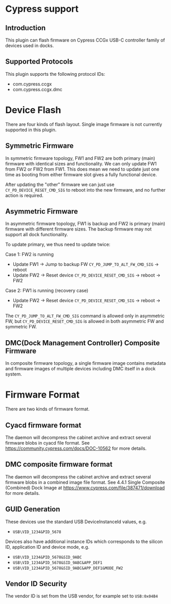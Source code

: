 Cypress support
===============

Introduction
------------

This plugin can flash firmware on Cypress CCGx USB-C controller family of
devices used in docks.

Supported Protocols
-------------------

This plugin supports the following protocol IDs:

 * com.cypress.ccgx
 * com.cypress.ccgx.dmc

Device Flash
============

There are four kinds of flash layout. Single image firmware is not currently
supported in this plugin.

Symmetric Firmware
------------------

In symmetric firmware topology, FW1 and FW2 are both primary (main) firmware
with identical sizes and functionality. We can only update FW1 from FW2 or FW2
from FW1. This does mean we need to update just one time as booting from either
firmware slot gives a fully functional device.

After updating the "other" firmware we can just use `CY_PD_DEVICE_RESET_CMD_SIG`
to reboot into the new firmware, and no further action is required.

Asymmetric Firmware
-------------------

In asymmetric firmware topology, FW1 is backup and FW2 is primary (main)
firmware with different firmware sizes. The backup firmware may not support all
dock functionality.

To update primary, we thus need to update twice:

Case 1: FW2 is running

 * Update FW1 -> Jump to backup FW `CY_PD_JUMP_TO_ALT_FW_CMD_SIG` -> reboot
 * Update FW2 -> Reset device `CY_PD_DEVICE_RESET_CMD_SIG` -> reboot -> FW2

Case 2: FW1 is running (recovery case)

 * Update FW2 ->  Reset device `CY_PD_DEVICE_RESET_CMD_SIG` -> reboot -> FW2

The `CY_PD_JUMP_TO_ALT_FW_CMD_SIG` command is allowed only in asymmetric FW, but
`CY_PD_DEVICE_RESET_CMD_SIG` is allowed in both asymmetric FW and symmetric FW.

DMC(Dock Management Controller) Composite Firmware
--------------------------------------------------

In composite firmware topology, a single firmware image contains metadata and
firmware images of multiple devices including DMC itself in a dock system.

Firmware Format
===============

There are two kinds of firmware format.

Cyacd firmware format
---------------------

The daemon will decompress the cabinet archive and extract several firmware
blobs in cyacd file format. See https://community.cypress.com/docs/DOC-10562
for more details.

DMC composite firmware format
-----------------------------

The daemon will decompress the cabinet archive and extract several firmware
blobs in a combined image file format. See 4.4.1 Single Composite
(Combined) Dock Image at https://www.cypress.com/file/387471/download
for more details.

GUID Generation
---------------

These devices use the standard USB DeviceInstanceId values, e.g.

 * `USB\VID_1234&PID_5678`

Devices also have additional instance IDs which corresponds to the silicon ID,
application ID and device mode, e.g.

 * `USB\VID_1234&PID_5678&SID_9ABC`
 * `USB\VID_1234&PID_5678&SID_9ABC&APP_DEF1`
 * `USB\VID_1234&PID_5678&SID_9ABC&APP_DEF1&MODE_FW2`

Vendor ID Security
------------------

The vendor ID is set from the USB vendor, for example set to `USB:0x04B4`
